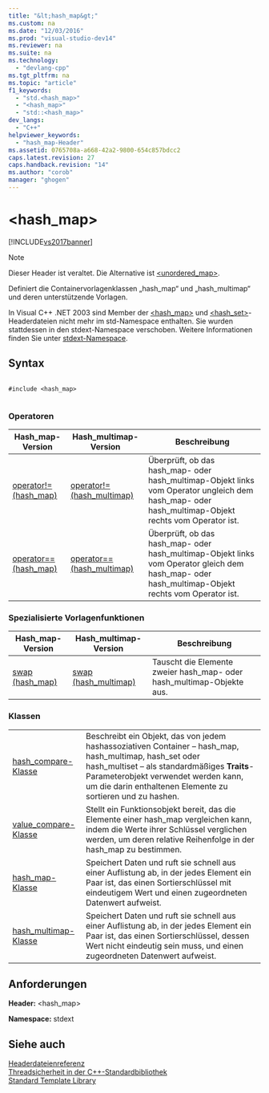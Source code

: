 ```yaml
---
title: "&lt;hash_map&gt;"
ms.custom: na
ms.date: "12/03/2016"
ms.prod: "visual-studio-dev14"
ms.reviewer: na
ms.suite: na
ms.technology: 
  - "devlang-cpp"
ms.tgt_pltfrm: na
ms.topic: "article"
f1_keywords: 
  - "std.<hash_map>"
  - "<hash_map>"
  - "std::<hash_map>"
dev_langs: 
  - "C++"
helpviewer_keywords: 
  - "hash_map-Header"
ms.assetid: 0765708a-a668-42a2-9800-654c857bdcc2
caps.latest.revision: 27
caps.handback.revision: "14"
ms.author: "corob"
manager: "ghogen"
---
```

# &lt;hash_map&gt;
[!INCLUDE[vs2017banner](../assembler/inline/includes/vs2017banner.md)]

> [!NOTE]
>  Dieser Header ist veraltet. Die Alternative ist [\<unordered\_map\>](../standard-library/unordered-map.md).  
  
 Definiert die Containervorlagenklassen „hash\_map“ und „hash\_multimap“ und deren unterstützende Vorlagen.  
  
 In Visual C\+\+ .NET 2003 sind Member der [\<hash\_map\>](#vclrfhash_map_header_file) und [\<hash\_set\>](../standard-library/hash-set.md)\-Headerdateien nicht mehr im std\-Namespace enthalten. Sie wurden stattdessen in den stdext\-Namespace verschoben. Weitere Informationen finden Sie unter [stdext\-Namespace](../standard-library/stdext-namespace.md).  
  
## Syntax  
  
```  
  
#include <hash_map>  
  
```  
  
### Operatoren  
  
|Hash\_map\-Version|Hash\_multimap\-Version|Beschreibung|  
|------------------------|-----------------------------|------------------|  
|[operator\!\= \(hash\_map\)](../Topic/operator!=%20\(hash_map\).md)|[operator\!\= \(hash\_multimap\)](../Topic/operator!=%20\(hash_multimap\).md)|Überprüft, ob das hash\_map\- oder hash\_multimap\-Objekt links vom Operator ungleich dem hash\_map\- oder hash\_multimap\-Objekt rechts vom Operator ist.|  
|[operator\=\= \(hash\_map\)](assetId:///f933cb1c-934d-43f5-aa9e-0b325eb95b85)|[operator\=\= \(hash\_multimap\)](assetId:///3fa378b1-0250-4e3f-a130-dc14103fc5e9)|Überprüft, ob das hash\_map\- oder hash\_multimap\-Objekt links vom Operator gleich dem hash\_map\- oder hash\_multimap\-Objekt rechts vom Operator ist.|  
  
### Spezialisierte Vorlagenfunktionen  
  
|Hash\_map\-Version|Hash\_multimap\-Version|Beschreibung|  
|------------------------|-----------------------------|------------------|  
|[swap \(hash\_map\)](../Topic/hash_map::swap.md)|[swap \(hash\_multimap\)](../Topic/hash_multimap::swap.md)|Tauscht die Elemente zweier hash\_map\- oder hash\_multimap\-Objekte aus.|  
  
### Klassen  
  
|||  
|-|-|  
|[hash\_compare\-Klasse](../standard-library/hash-compare-class.md)|Beschreibt ein Objekt, das von jedem hashassoziativen Container – hash\_map, hash\_multimap, hash\_set oder hash\_multiset – als standardmäßiges **Traits**\-Parameterobjekt verwendet werden kann, um die darin enthaltenen Elemente zu sortieren und zu hashen.|  
|[value\_compare\-Klasse](../standard-library/value-compare-class.md)|Stellt ein Funktionsobjekt bereit, das die Elemente einer hash\_map vergleichen kann, indem die Werte ihrer Schlüssel verglichen werden, um deren relative Reihenfolge in der hash\_map zu bestimmen.|  
|[hash\_map\-Klasse](../standard-library/hash-map-class.md)|Speichert Daten und ruft sie schnell aus einer Auflistung ab, in der jedes Element ein Paar ist, das einen Sortierschlüssel mit eindeutigem Wert und einen zugeordneten Datenwert aufweist.|  
|[hash\_multimap\-Klasse](../standard-library/hash-multimap-class.md)|Speichert Daten und ruft sie schnell aus einer Auflistung ab, in der jedes Element ein Paar ist, das einen Sortierschlüssel, dessen Wert nicht eindeutig sein muss, und einen zugeordneten Datenwert aufweist.|  
  
## Anforderungen  
 **Header:** \<hash\_map\>  
  
 **Namespace:** stdext  
  
## Siehe auch  
 [Headerdateienreferenz](../standard-library/cpp-standard-library-header-files.md)   
 [Threadsicherheit in der C\+\+\-Standardbibliothek](../standard-library/thread-safety-in-the-cpp-standard-library.md)   
 [Standard Template Library](../misc/standard-template-library.md)